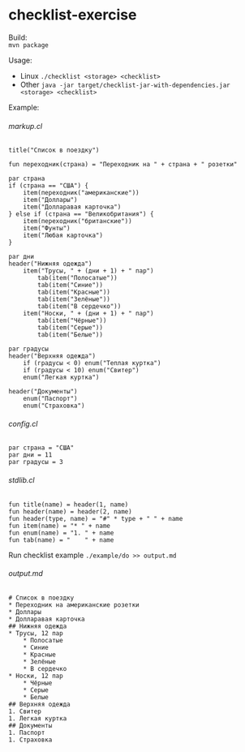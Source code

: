 # checklist-exercise

Build:  
```mvn package```

Usage:
* Linux ```./checklist <storage> <checklist>```
* Other ```java -jar target/checklist-jar-with-dependencies.jar <storage> <checklist>```

Example:
###### markup.cl
```
title("Список в поездку")

fun переходник(страна) = "Переходник на " + страна + " розетки"

par страна
if (страна == "США") {
    item(переходник("американские"))
    item("Доллары")
    item("Долларавая карточка")
} else if (страна == "Великобритания") {
    item(переходник("британские"))
    item("Фунты")
    item("Любая карточка")
}

par дни
header("Нижняя одежда")
    item("Трусы, " + (дни + 1) + " пар")
        tab(item("Полосатые"))
        tab(item("Синие"))
        tab(item("Красные"))
        tab(item("Зелёные"))
        tab(item("В сердечко"))
    item("Носки, " + (дни + 1) + " пар")
        tab(item("Чёрные"))
        tab(item("Серые"))
        tab(item("Белые"))

par градусы
header("Верхняя одежда")
    if (градусы < 0) enum("Теплая куртка")
    if (градусы < 10) enum("Свитер")
    enum("Легкая куртка")

header("Документы")
    enum("Паспорт")
    enum("Страховка")
```
###### config.cl
```
par страна = "США"
par дни = 11
par градусы = 3
```
###### stdlib.cl
```
fun title(name) = header(1, name)
fun header(name) = header(2, name)
fun header(type, name) = "#" * type + " " + name
fun item(name) = "* " + name
fun enum(name) = "1. " + name
fun tab(name) = "    " + name
```
Run checklist example ```./example/do >> output.md```
###### output.md
```
# Список в поездку
* Переходник на американские розетки
* Доллары
* Долларавая карточка
## Нижняя одежда
* Трусы, 12 пар
    * Полосатые
    * Синие
    * Красные
    * Зелёные
    * В сердечко
* Носки, 12 пар
    * Чёрные
    * Серые
    * Белые
## Верхняя одежда
1. Свитер
1. Легкая куртка
## Документы
1. Паспорт
1. Страховка

```
